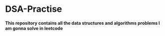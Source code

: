 # DSA-Practise

#### This repository contains all the data structures and algorithms problems I am gonna solve in leetcode
